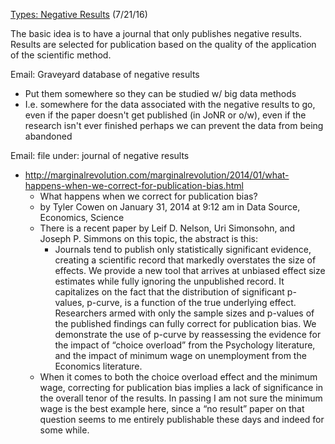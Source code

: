 [Types: Negative Results](http://eneuro.org/information-for-authors#types) (7/21/16)

The basic idea is to have a journal that only publishes negative results.  Results are selected for publication based on the quality of the application of the scientific method.

Email: Graveyard database of negative results
* Put them somewhere so they can be studied w/ big data methods
* I.e. somewhere for the data associated with the negative results to go, even if the paper doesn't get published (in JoNR or o/w), even if the research isn't ever finished perhaps we can prevent the data from being abandoned

Email: file under: journal of negative results
* http://marginalrevolution.com/marginalrevolution/2014/01/what-happens-when-we-correct-for-publication-bias.html
  * What happens when we correct for publication bias?
  * by Tyler Cowen on January 31, 2014 at 9:12 am in Data Source, Economics, Science
  * There is a recent paper by Leif D. Nelson, Uri Simonsohn, and Joseph P. Simmons on this topic, the abstract is this:
    * Journals tend to publish only statistically significant evidence, creating a scientific record that markedly overstates the size of effects. We provide a new tool that arrives at unbiased effect size estimates while fully ignoring the unpublished record. It capitalizes on the fact that the distribution of significant p-values, p-curve, is a function of the true underlying effect. Researchers armed with only the sample sizes and p-values of the published findings can fully correct for publication bias. We demonstrate the use of p-curve by reassessing the evidence for the impact of “choice overload” from the Psychology literature, and the impact of minimum wage on unemployment from the Economics literature.
  * When it comes to both the choice overload effect and the minimum wage, correcting for publication bias implies a lack of significance in the overall tenor of the results.  In passing I am not sure the minimum wage is the best example here, since a “no result” paper on that question seems to me entirely publishable these days and indeed for some while.